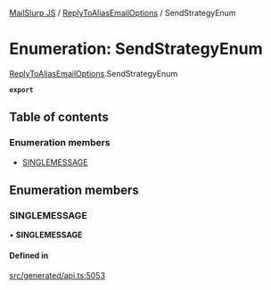 [MailSlurp JS](../README.md) / [ReplyToAliasEmailOptions](../modules/ReplyToAliasEmailOptions.md) / SendStrategyEnum

# Enumeration: SendStrategyEnum

[ReplyToAliasEmailOptions](../modules/ReplyToAliasEmailOptions.md).SendStrategyEnum

**`export`**

## Table of contents

### Enumeration members

- [SINGLEMESSAGE](ReplyToAliasEmailOptions.SendStrategyEnum.md#singlemessage)

## Enumeration members

### SINGLEMESSAGE

• **SINGLEMESSAGE**

#### Defined in

[src/generated/api.ts:5053](https://github.com/mailslurp/mailslurp-client/blob/113e801/src/generated/api.ts#L5053)
